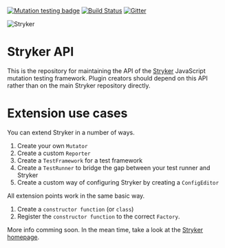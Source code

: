 [![Mutation testing badge](https://img.shields.io/endpoint?style=flat&url=https%3A%2F%2Fbadge-api.stryker-mutator.io%2Fgithub.com%2Fstryker-mutator%2Fstryker%2Fmaster%3Fmodule%3Dapi)](https://dashboard.stryker-mutator.io/reports/github.com/stryker-mutator/stryker/chore/run-stryker-in-ci?module=api)
[![Build Status](https://github.com/stryker-mutator/stryker/workflows/CI/badge.svg)](https://github.com/stryker-mutator/stryker/actions?query=workflow%3ACI+branch%3Amaster)
[![Gitter](https://badges.gitter.im/stryker-mutator/stryker.svg)](https://gitter.im/stryker-mutator/stryker?utm_source=badge&utm_medium=badge&utm_campaign=pr-badge)

![Stryker](https://github.com/stryker-mutator/stryker/raw/master/stryker-80x80.png)

# Stryker API
This is the repository for maintaining the API of the [Stryker](https://stryker-mutator.io) JavaScript mutation testing framework.
Plugin creators should depend on this API rather than on the main Stryker repository directly.

# Extension use cases
You can extend Stryker in a number of ways.

1. Create your own `Mutator`
2. Create a custom `Reporter`
3. Create a `TestFramework` for a test framework
4. Create a `TestRunner` to bridge the gap between your test runner and Stryker
5. Create a custom way of configuring Stryker by creating a `ConfigEditor`

All extension points work in the same basic way.

1. Create a `constructor function` (or `class`)
2. Register the `constructor function` to the correct `Factory`.

More info comming soon. In the mean time, take a look at the [Stryker homepage](https://stryker-mutator.io).

